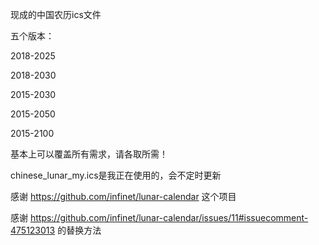 现成的中国农历ics文件

五个版本：

2018-2025

2018-2030

2015-2030

2015-2050

2015-2100

基本上可以覆盖所有需求，请各取所需！

chinese_lunar_my.ics是我正在使用的，会不定时更新

感谢
https://github.com/infinet/lunar-calendar
这个项目

感谢
https://github.com/infinet/lunar-calendar/issues/11#issuecomment-475123013
的替换方法